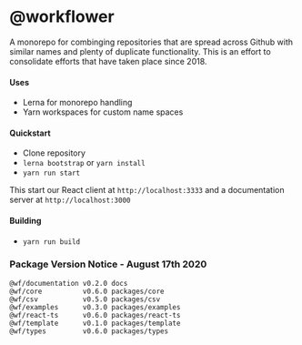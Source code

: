 # @workflower

A monorepo for combinging repositories that are spread across Github with similar names and
plenty of duplicate functionality. This is an effort to  consolidate efforts that have taken
place since 2018.

#### Uses

- Lerna for monorepo handling
- Yarn workspaces for custom name spaces

#### Quickstart

- Clone repository
- `lerna bootstrap` or `yarn install`
- `yarn run start`

This start our React client at `http://localhost:3333` and a documentation server at `http://localhost:3000`

#### Building

- `yarn run build`

### Package Version Notice - August 17th 2020

```
@wf/documentation v0.2.0 docs
@wf/core          v0.6.0 packages/core
@wf/csv           v0.5.0 packages/csv
@wf/examples      v0.3.0 packages/examples
@wf/react-ts      v0.6.0 packages/react-ts
@wf/template      v0.1.0 packages/template
@wf/types         v0.6.0 packages/types
```

